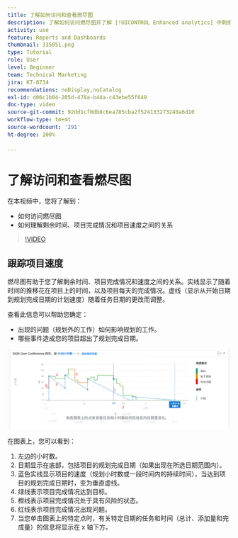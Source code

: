 ```yaml
---
title: 了解如何访问和查看燃尽图
description: 了解如何访问燃尽图并了解 [!UICONTROL Enhanced analytics] 中剩余时间、项目完成情况和项目速度之间的关系。
activity: use
feature: Reports and Dashboards
thumbnail: 335051.png
type: Tutorial
role: User
level: Beginner
team: Technical Marketing
jira: KT-8734
recommendations: noDisplay,noCatalog
exl-id: d06c1b04-205d-478a-b44a-c43ebe55f649
doc-type: video
source-git-commit: 92dd1cf0db8c6ea785cba2f524133273240a6d10
workflow-type: tm+mt
source-wordcount: '291'
ht-degree: 100%

---
```


# 了解访问和查看燃尽图

在本视频中，您将了解到：

* 如何访问燃尽图
* 如何理解剩余时间、项目完成情况和项目速度之间的关系

>[!VIDEO](https://video.tv.adobe.com/v/335051/?quality=12&learn=on)

## 跟踪项目速度

燃尽图有助于您了解剩余时间、项目完成情况和速度之间的关系。实线显示了随着时间的推移花在项目上的时间，以及项目每天的完成情况。虚线（显示从开始日期到规划完成日期的计划速度）随着任务日期的更改而调整。

查看此信息可以帮助您确定：

* 出现的问题（规划外的工作）如何影响规划的工作。
* 哪些事件造成您的项目超出了规划完成日期。

![显示燃尽图的图像，其中包含下面项目符号中描述的区域的数字](assets/section-2-9.png)

在图表上，您可以看到：

1. 左边的小时数。
1. 日期显示在底部，包括项目的规划完成日期（如果出现在所选日期范围内）。
1. 蓝色实线显示项目的速度（规划小时数或一段时间内的持续时间），当达到项目的规划完成日期时，变为垂直虚线。
1. 绿线表示项目完成情况达到目标。
1. 橙线表示项目完成情况处于具有风险的状态。
1. 红线表示项目完成情况出现问题。
1. 当您单击图表上的特定点时，有关特定日期的任务和时间（总计、添加量和完成量）的信息将显示在 x 轴下方。
